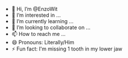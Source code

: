 - 👋 Hi, I’m @EnzoWit
- 👀 I’m interested in ...
- 🌱 I’m currently learning ...
- 💞️ I’m looking to collaborate on ...
- 📫 How to reach me ...
- 😄 Pronouns: Literally/Him
- ⚡ Fun fact: I'm missing 1 tooth in my lower jaw

<!---
EnzoWit/EnzoWit is a ✨ special ✨ repository because its `README.md` (this file) appears on your GitHub profile.
You can click the Preview link to take a look at your changes.
--->
